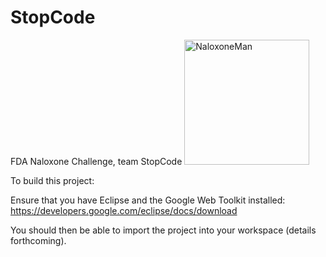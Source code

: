 # StopCode
FDA Naloxone Challenge, team StopCode
<img src="https://cdn.rawgit.com/baitisj/StopCode/master/images/naloxone.svg" alt="NaloxoneMan" width="200" height="200" float="right"/>

To build this project:

Ensure that you have Eclipse and the Google Web Toolkit installed:
https://developers.google.com/eclipse/docs/download

You should then be able to import the project into your workspace (details forthcoming).

